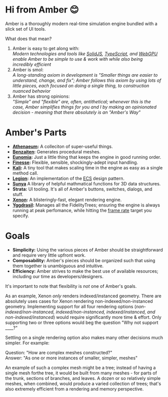 # Hi from Amber 😊

Amber is a thoroughly modern real-time simulation engine bundled with a slick set of UI tools.

What does that mean?

1. Amber is easy to get along with:<br>
  _Modern technologies and tools like [SolidJS](https://www.solidjs.com/), [TypeScript](https://www.typescriptlang.org/), and [WebGPU](https://developer.mozilla.org/en-US/docs/Web/API/WebGPU_API) enable Amber to be simple to use & work with while also being incredibly efficient_
1. Amber is smol:<br>
  _A long-standing axiom in development is "Smaller things are easier to understand, change, and fix"; Amber follows this axiom by using lots of little pieces, each focused on doing a single thing, to construction nuanced behavior_
1. Amber has strong opinions:<br>
  _"Simple" and "flexible" are, often, antithetical; whenever this is the case, Amber simplifies things for you and I by making an opinionated decision - meaning that there absolutely is an "Amber's Way"_

# Amber's Parts

* **[Athenaeum](./src/lib/Athenaeum):** A colleciton of super-useful things.
* **[Benzaiten](./src/lib/Benzaiten):** Generates procedural meshes.
* **[Eunomia](./src/lib/Eunomia):** Just a little thing that keeps the engine in good running order.
* **[Finesse](./src/lib/Finesse):** Flexible, sensible, shockingly-adept input handling.
* **[Kali](./src/lib/Kali):** A tiny tool that makes scaling time in the engine as easy as a single method call.
* **[Legion](./src/lib/Legion):** An implementation of the [ECS](https://en.wikipedia.org/wiki/Entity_component_system) design pattern.
* **[Sunya](./Sunya)** A library of helpful mathmatical functions for 3D data structures.
* **Strata:** UI tooling. It's all of Amber's buttons, switches, dialogs, and stuff.
* **[Xenon](./src/lib/Xenon):** A blisteringly-fast, elegant rendering engine.
* **[Yggdrasil](./src/lib/Yggdrasil):** Manages all the FidelityTrees; ensuring the engine is always running at peak perfomance, while hitting the [frame rate](https://www.ign.com/articles/2014/11/05/understanding-frame-rate-and-its-importance) target you specify.

# Goals

* **Simplicity:** Using the various pieces of Amber should be straightforward and require very little upfront work.
* **Composability:** Amber's pieces should be organized such that using them together is unambiguous and intuitive.
* **Efficiency:** Amber strives to make the best use of available resources; including our time as developers/designers.

It's important to note that flexibility is _not_ one of Amber's goals.

As an example, Xenon _only_ renders indexed/instanced geometry. There are absolutely uses cases for Xenon rendering non-indexed/non-instanced geometry. Implementing support for all four rendering options (_non-indexed/non-instanced, indexed/non-instanced, indexed/instanced, and non-indexed/instanced_) would require significantly more time & effort. Only supporting two or three options would beg the question "Why not support ____?"

Settling on a single rendering option also makes many other decisions much simpler. For example:

Question: "How are complex meshes constructed?"<br>
Answer: "As one or more instances of smaller, simpler, meshes"

An example of such a complex mesh might be a tree; instead of having a single mesh forthe tree, it would be built from many meshes - for parts of the trunk, sections of branches, and leaves. A dozen or so relatively simple meshes, when combined, would produce a varied collection of trees; that's also extremely efficient from a rendering and memory perspective.
